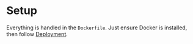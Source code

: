 # Setup

Everything is handled in the `Dockerfile`. Just ensure Docker is installed, then follow [Deployment](deployment.md).